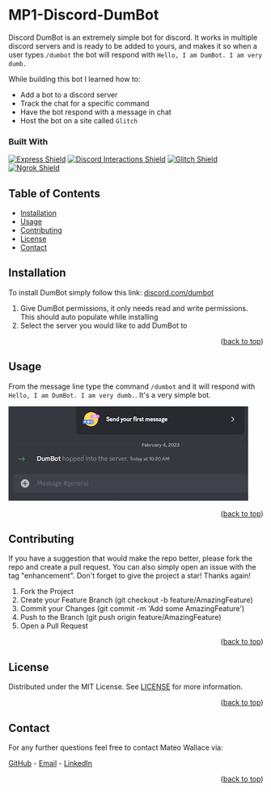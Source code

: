 # MP1-Discord-DumBot

Discord DumBot is an extremely simple bot for discord. It works in multiple discord servers and is ready to be added to yours, and makes it so when a user types `/dumbot` the bot will respond with `Hello, I am DumBot. I am very dumb.`

While building this bot I learned how to:

- Add a bot to a discord server
- Track the chat for a specific command
- Have the bot respond with a message in chat
- Host the bot on a site called `Glitch`

### Built With

[![Express Shield](https://img.shields.io/badge/Express-000000?&style=for-the-badge&logo=express&logoColor=white)](http://expressjs.com/) [![Discord Interactions Shield](https://img.shields.io/badge/Discord_Interactions-5865F2?&style=for-the-badge&logo=discord&logoColor=white)](https://github.com/discord/discord-interactions-js) [![Glitch Shield](https://img.shields.io/badge/Glitch-3333FF?&style=for-the-badge&logo=glitch&logoColor=white)](https://glitch.com/) [![Ngrok Shield](https://img.shields.io/badge/Ngrok-1F1E37?&style=for-the-badge&logo=ngrok&logoColor=white)](https://ngrok.com/)

## Table of Contents

- [Installation](#installation)
- [Usage](#usage)
- [Contributing](#contributing)
- [License](#license)
- [Contact](#contact)

## Installation

To install DumBot simply follow this link: [discord.com/dumbot](https://discord.com/api/oauth2/authorize?client_id=1071137999598927973&permissions=3072&scope=applications.commands%20bot)

1. Give DumBot permissions, it only needs read and write permissions. This should auto populate while installing
1. Select the server you would like to add DumBot to

<p align="right">(<a href="#readme-top">back to top</a>)</p>

## Usage

From the message line type the command `/dumbot` and it will respond with `Hello, I am DumBot. I am very dumb.`. It's a very simple bot. 

![/dumbot command in action](./assets/dumbot.gif)

<p align="right">(<a href="#readme-top">back to top</a>)</p>

## Contributing

If you have a suggestion that would make the repo better, please fork the repo and create a pull request. You can also simply open an issue with the tag "enhancement". Don't forget to give the project a star! Thanks again!

1. Fork the Project
2. Create your Feature Branch (git checkout -b feature/AmazingFeature)
3. Commit your Changes (git commit -m 'Add some AmazingFeature')
4. Push to the Branch (git push origin feature/AmazingFeature)
5. Open a Pull Request

<p align="right">(<a href="#readme-top">back to top</a>)</p>

## License

Distributed under the MIT License. See [LICENSE](./LICENSE) for more information.

<p align="right">(<a href="#readme-top">back to top</a>)</p>

## Contact

For any further questions feel free to contact Mateo Wallace via:

[GitHub](https://github.com/Mateo-Wallace) - [Email](mailto:mateo.t.wallace@gmail.com) - [LinkedIn](https://www.linkedin.com/in/mateo-wallace-57931b254/)

<p align="right">(<a href="#readme-top">back to top</a>)</p>
